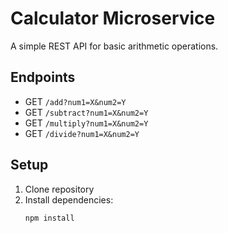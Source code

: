 # Calculator Microservice

A simple REST API for basic arithmetic operations.

## Endpoints
- GET `/add?num1=X&num2=Y`
- GET `/subtract?num1=X&num2=Y`
- GET `/multiply?num1=X&num2=Y`
- GET `/divide?num1=X&num2=Y`

## Setup
1. Clone repository
2. Install dependencies:
   ```bash
   npm install